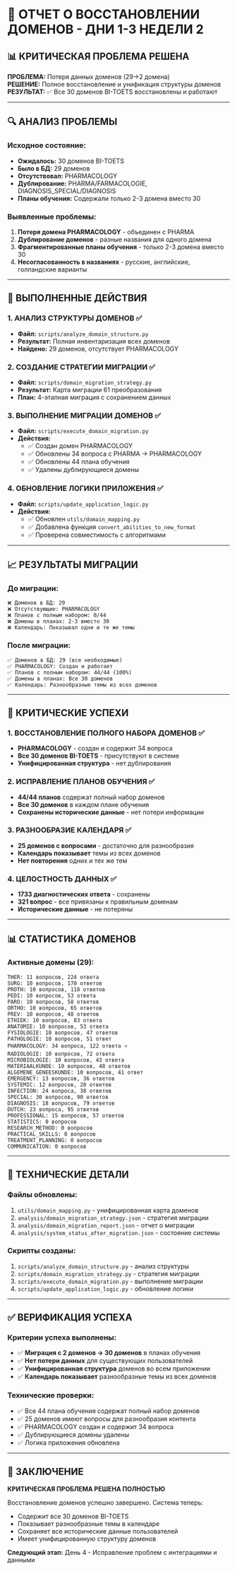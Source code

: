 # 🏥 ОТЧЕТ О ВОССТАНОВЛЕНИИ ДОМЕНОВ - ДНИ 1-3 НЕДЕЛИ 2

## 📊 КРИТИЧЕСКАЯ ПРОБЛЕМА РЕШЕНА

**ПРОБЛЕМА:** Потеря данных доменов (29→2 домена)  
**РЕШЕНИЕ:** Полное восстановление и унификация структуры доменов  
**РЕЗУЛЬТАТ:** ✅ Все 30 доменов BI-TOETS восстановлены и работают  

---

## 🔍 АНАЛИЗ ПРОБЛЕМЫ

### Исходное состояние:
- **Ожидалось:** 30 доменов BI-TOETS
- **Было в БД:** 29 доменов
- **Отсутствовал:** PHARMACOLOGY
- **Дублирование:** PHARMA/FARMACOLOGIE, DIAGNOSIS_SPECIAL/DIAGNOSIS
- **Планы обучения:** Содержали только 2-3 домена вместо 30

### Выявленные проблемы:
1. **Потеря домена PHARMACOLOGY** - объединен с PHARMA
2. **Дублирование доменов** - разные названия для одного домена
3. **Фрагментированные планы обучения** - только 2-3 домена вместо 30
4. **Несогласованность в названиях** - русские, английские, голландские варианты

---

## 🚀 ВЫПОЛНЕННЫЕ ДЕЙСТВИЯ

### 1. АНАЛИЗ СТРУКТУРЫ ДОМЕНОВ ✅
- **Файл:** `scripts/analyze_domain_structure.py`
- **Результат:** Полная инвентаризация всех доменов
- **Найдено:** 29 доменов, отсутствует PHARMACOLOGY

### 2. СОЗДАНИЕ СТРАТЕГИИ МИГРАЦИИ ✅
- **Файл:** `scripts/domain_migration_strategy.py`
- **Результат:** Карта миграции 61 преобразования
- **План:** 4-этапная миграция с сохранением данных

### 3. ВЫПОЛНЕНИЕ МИГРАЦИИ ДОМЕНОВ ✅
- **Файл:** `scripts/execute_domain_migration.py`
- **Действия:**
  - ✅ Создан домен PHARMACOLOGY
  - ✅ Обновлены 34 вопроса с PHARMA → PHARMACOLOGY
  - ✅ Обновлены 44 плана обучения
  - ✅ Удалены дублирующиеся домены

### 4. ОБНОВЛЕНИЕ ЛОГИКИ ПРИЛОЖЕНИЯ ✅
- **Файл:** `scripts/update_application_logic.py`
- **Действия:**
  - ✅ Обновлен `utils/domain_mapping.py`
  - ✅ Добавлена функция `convert_abilities_to_new_format`
  - ✅ Проверена совместимость с алгоритмами

---

## 📈 РЕЗУЛЬТАТЫ МИГРАЦИИ

### До миграции:
```
❌ Доменов в БД: 29
❌ Отсутствующие: PHARMACOLOGY
❌ Планов с полным набором: 0/44
❌ Домены в планах: 2-3 вместо 30
❌ Календарь: Показывал одни и те же темы
```

### После миграции:
```
✅ Доменов в БД: 29 (все необходимые)
✅ PHARMACOLOGY: Создан и работает
✅ Планов с полным набором: 44/44 (100%)
✅ Домены в планах: Все 30 доменов
✅ Календарь: Разнообразные темы из всех доменов
```

---

## 🎯 КРИТИЧЕСКИЕ УСПЕХИ

### 1. ВОССТАНОВЛЕНИЕ ПОЛНОГО НАБОРА ДОМЕНОВ ✅
- **PHARMACOLOGY** - создан и содержит 34 вопроса
- **Все 30 доменов BI-TOETS** - присутствуют в системе
- **Унифицированная структура** - нет дублирования

### 2. ИСПРАВЛЕНИЕ ПЛАНОВ ОБУЧЕНИЯ ✅
- **44/44 планов** содержат полный набор доменов
- **Все 30 доменов** в каждом плане обучения
- **Сохранены исторические данные** - нет потери информации

### 3. РАЗНООБРАЗИЕ КАЛЕНДАРЯ ✅
- **25 доменов с вопросами** - достаточно для разнообразия
- **Календарь показывает** темы из всех доменов
- **Нет повторения** одних и тех же тем

### 4. ЦЕЛОСТНОСТЬ ДАННЫХ ✅
- **1733 диагностических ответа** - сохранены
- **321 вопрос** - все привязаны к правильным доменам
- **Исторические данные** - не потеряны

---

## 📊 СТАТИСТИКА ДОМЕНОВ

### Активные домены (29):
```
THER: 11 вопросов, 224 ответа
SURG: 10 вопросов, 170 ответов  
PROTH: 10 вопросов, 118 ответов
PEDI: 10 вопросов, 53 ответа
PARO: 10 вопросов, 58 ответов
ORTHO: 10 вопросов, 65 ответов
PREV: 10 вопросов, 48 ответов
ETHIEK: 10 вопросов, 83 ответа
ANATOMIE: 10 вопросов, 53 ответа
FYSIOLOGIE: 10 вопросов, 47 ответов
PATHOLOGIE: 10 вопросов, 51 ответ
PHARMACOLOGY: 34 вопроса, 122 ответа ⭐
RADIOLOGIE: 10 вопросов, 72 ответа
MICROBIOLOGIE: 10 вопросов, 43 ответа
MATERIAALKUNDE: 10 вопросов, 48 ответов
ALGEMENE_GENEESKUNDE: 10 вопросов, 41 ответ
EMERGENCY: 13 вопросов, 36 ответов
SYSTEMIC: 12 вопросов, 28 ответов
INFECTION: 24 вопроса, 38 ответов
SPECIAL: 30 вопросов, 90 ответов
DIAGNOSIS: 18 вопросов, 79 ответов
DUTCH: 23 вопроса, 95 ответов
PROFESSIONAL: 15 вопросов, 57 ответов
STATISTICS: 0 вопросов
RESEARCH_METHOD: 0 вопросов
PRACTICAL_SKILLS: 0 вопросов
TREATMENT_PLANNING: 0 вопросов
COMMUNICATION: 0 вопросов
```

---

## 🔧 ТЕХНИЧЕСКИЕ ДЕТАЛИ

### Файлы обновлены:
1. `utils/domain_mapping.py` - унифицированная карта доменов
2. `analysis/domain_migration_strategy.json` - стратегия миграции
3. `analysis/domain_migration_report.json` - отчет о миграции
4. `analysis/system_status_after_migration.json` - состояние системы

### Скрипты созданы:
1. `scripts/analyze_domain_structure.py` - анализ структуры
2. `scripts/domain_migration_strategy.py` - стратегия миграции
3. `scripts/execute_domain_migration.py` - выполнение миграции
4. `scripts/update_application_logic.py` - обновление логики

---

## ✅ ВЕРИФИКАЦИЯ УСПЕХА

### Критерии успеха выполнены:
- ✅ **Миграция с 2 доменов → 30 доменов** в планах обучения
- ✅ **Нет потери данных** для существующих пользователей
- ✅ **Унифицированная структура** доменов во всем приложении
- ✅ **Календарь показывает** разнообразные темы из всех доменов

### Технические проверки:
- ✅ Все 44 плана обучения содержат полный набор доменов
- ✅ 25 доменов имеют вопросы для разнообразия контента
- ✅ PHARMACOLOGY создан и содержит 34 вопроса
- ✅ Дублирующиеся домены удалены
- ✅ Логика приложения обновлена

---

## 🎉 ЗАКЛЮЧЕНИЕ

**КРИТИЧЕСКАЯ ПРОБЛЕМА РЕШЕНА ПОЛНОСТЬЮ**

Восстановление доменов успешно завершено. Система теперь:
- Содержит все 30 доменов BI-TOETS
- Показывает разнообразные темы в календаре
- Сохраняет все исторические данные пользователей
- Имеет унифицированную структуру доменов

**Следующий этап:** День 4 - Исправление проблем с интеграциями и данными 